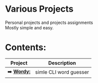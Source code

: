 # **Various Projects**

 Personal projects and projects assignments  
 Mostly simple and easy.  

# **Contents:**

| **Project** | **Description** |
| --- | --- |
| ➡️ [**Wordy:**](https://github.com/pepk0/various_projects/blob/main/wordy/ReadMe.md) | simle CLI word guesser |


 